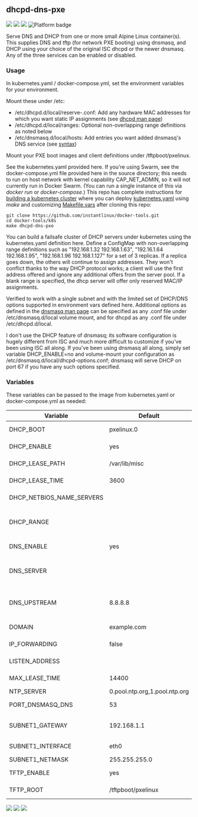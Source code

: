 ## dhcpd-dns-pxe
[![](https://images.microbadger.com/badges/version/instantlinux/dhcpd-dns-pxe.svg)](https://microbadger.com/images/instantlinux/dhcpd-dns-pxe "Version badge") [![](https://images.microbadger.com/badges/image/instantlinux/dhcpd-dns-pxe.svg)](https://microbadger.com/images/instantlinux/dhcpd-dns-pxe "Image badge") [![](https://images.microbadger.com/badges/commit/instantlinux/dhcpd-dns-pxe.svg)](https://microbadger.com/images/instantlinux/dhcpd-dns-pxe "Commit badge") ![](https://img.shields.io/badge/platform-amd64%20arm64%20arm%2Fv6%20arm%2Fv7-blue "Platform badge")

Serve DNS and DHCP from one or more small Alpine Linux container(s). This
supplies DNS and tftp (for network PXE booting) using dnsmasq, and
DHCP using your choice of the original ISC dhcpd or the newer
dnsmasq. Any of the three services can be enabled or disabled. 

### Usage

In kubernetes.yaml / docker-compose.yml, set the environment variables for your environment.

Mount these under /etc:

* /etc/dhcpd.d/local/reserve-<net>.conf: Add any hardware MAC addresses for which you want static IP assignments (see [dhcpd man page](https://linux.die.net/man/5/dhcpd.conf))
* /etc/dhcpd.d/local/ranges: Optional non-overlapping range definitions as noted below
* /etc/dnsmasq.d/local/hosts: Add entries you want added dnsmasq's DNS service (see [syntax](https://linux.die.net/man/5/hosts))

Mount your PXE boot images and client definitions under /tftpboot/pxelinux.

See the kubernetes.yaml provided here. If you're using Swarm, see the docker-compose.yml file provided here in the source directory; this needs to run on host network with kernel capability CAP_NET_ADMIN, so it will not currently run in Docker Swarm. (You can run a single instance of this via _docker run_ or _docker-compose_.) This repo has complete instructions for
[building a kubernetes cluster](https://github.com/instantlinux/docker-tools/blob/master/k8s/README.md) where you can deploy [kubernetes.yaml](https://github.com/instantlinux/docker-tools/blob/master/images/dhcpd-dns-pxe/kubernetes.yaml) using _make_ and customizing [Makefile.vars](https://github.com/instantlinux/docker-tools/blob/master/k8s/Makefile.vars) after cloning this repo:
~~~
git clone https://github.com/instantlinux/docker-tools.git
cd docker-tools/k8s
make dhcpd-dns-pxe
~~~

You can build a failsafe cluster of DHCP servers under kubernetes using the kubernetes.yaml definition here. Define a ConfigMap with non-overlapping range definitions such as "192.168.1.32 192.168.1.63", "192.16.1.64 192.168.1.95", "192.168.1.96 192.168.1.127" for a set of 3 replicas. If a replica goes down, the others will continue to assign addresses. They won't conflict thanks to the way DHCP protocol works; a client will use the first address offered and ignore any additional offers from the server pool. If a blank range is specified, the dhcp server will offer only reserved MAC/IP assignments.

Verified to work with a single subnet and with the limited set of DHCP/DNS options supported in environment vars defined here. Additional options as defined in the [dnsmasq man page](https://linux.die.net/man/8/dnsmasq) can be specified as any .conf file under /etc/dnsmasq.d/local volume mount, and for dhcpd as any .conf file under /etc/dhcpd.d/local.

I don't use the DHCP feature of dnsmasq; its software configuration
is hugely different from ISC and much more difficult to customize if
you've been using ISC all along. If you've been using dnsmasq all
along, simply set variable DHCP_ENABLE=no and volume-mount your configuration as /etc/dnsmasq.d/local/dhcpd-options.conf; dnsmasq will serve
DHCP on port 67 if you have any such options specified.

### Variables

These variables can be passed to the image from kubernetes.yaml or docker-compose.yml as needed:

Variable | Default | Description |
-------- | ------- | ----------- |
DHCP_BOOT | pxelinux.0 | PXE-boot filename
DHCP_ENABLE | yes | enable dhcp server
DHCP_LEASE_PATH | /var/lib/misc | don't change this
DHCP_LEASE_TIME | 3600 | default lease time
DHCP_NETBIOS_NAME_SERVERS | | netBIOS name servers
DHCP_RANGE | | dynamic IP pool, e.g. "192.168.1.101 192.168.1.150"
DNS_ENABLE | yes | enable dns server
DNS_SERVER | | list of (other) DNS servers to send dhcp clients
DNS_UPSTREAM | 8.8.8.8 | upstream DNS server for queries (e.g. your ISP)
DOMAIN | example.com | your domain name
IP_FORWARDING | false | enable clients' IP forwarding
LISTEN_ADDRESS | | bind to IP address
MAX_LEASE_TIME | 14400 | maximum lease time
NTP_SERVER | 0.pool.ntp.org,1.pool.ntp.org | 
PORT_DNSMASQ_DNS | 53 | port number for DNS
SUBNET1_GATEWAY | 192.168.1.1 | gateway IP to send dhcp clients
SUBNET1_INTERFACE | eth0 | serve only on this subnet
SUBNET1_NETMASK | 255.255.255.0 | network mask
TFTP_ENABLE | yes | enable tftp server
TFTP_ROOT | /tftpboot/pxelinux | don't change this

[![](https://images.microbadger.com/badges/license/instantlinux/dhcpd-dns-pxe.svg)](https://microbadger.com/images/instantlinux/dhcpd-dns-pxe "License badge") [![](https://img.shields.io/badge/code-isc%2Fdhcp-blue.svg)](https://source.isc.org/git/dhcp.git "Code repo") [![](https://img.shields.io/badge/code-thekelleys%2Fdnsmasq-blue.svg)](http://thekelleys.org.uk/gitweb/?p=dnsmasq.git "Code repo")
